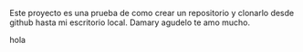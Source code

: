 
Este proyecto es una prueba de como crear un repositorio y clonarlo desde github hasta mi escritorio local.
 Damary agudelo te amo mucho.

 hola